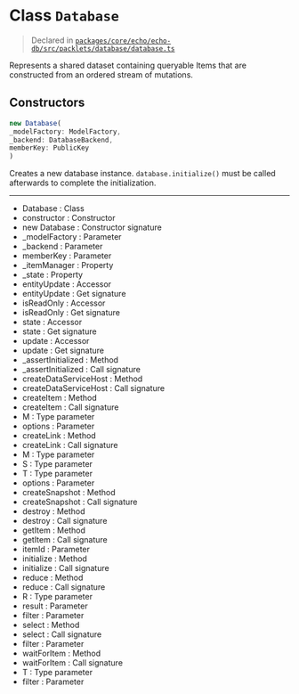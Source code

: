 # Class `Database`
> Declared in [`packages/core/echo/echo-db/src/packlets/database/database.ts`](https://github.com/dxos/protocols/blob/main/packages/core/echo/echo-db/src/packlets/database/database.ts#L46)

Represents a shared dataset containing queryable Items that are constructed from an ordered stream of mutations.

## Constructors
```ts
new Database(
_modelFactory: ModelFactory,
_backend: DatabaseBackend,
memberKey: PublicKey
)
```
Creates a new database instance.  `database.initialize()`  must be called afterwards to complete the initialization.

---
- Database : Class
- constructor : Constructor
- new Database : Constructor signature
- _modelFactory : Parameter
- _backend : Parameter
- memberKey : Parameter
- _itemManager : Property
- _state : Property
- entityUpdate : Accessor
- entityUpdate : Get signature
- isReadOnly : Accessor
- isReadOnly : Get signature
- state : Accessor
- state : Get signature
- update : Accessor
- update : Get signature
- _assertInitialized : Method
- _assertInitialized : Call signature
- createDataServiceHost : Method
- createDataServiceHost : Call signature
- createItem : Method
- createItem : Call signature
- M : Type parameter
- options : Parameter
- createLink : Method
- createLink : Call signature
- M : Type parameter
- S : Type parameter
- T : Type parameter
- options : Parameter
- createSnapshot : Method
- createSnapshot : Call signature
- destroy : Method
- destroy : Call signature
- getItem : Method
- getItem : Call signature
- itemId : Parameter
- initialize : Method
- initialize : Call signature
- reduce : Method
- reduce : Call signature
- R : Type parameter
- result : Parameter
- filter : Parameter
- select : Method
- select : Call signature
- filter : Parameter
- waitForItem : Method
- waitForItem : Call signature
- T : Type parameter
- filter : Parameter
